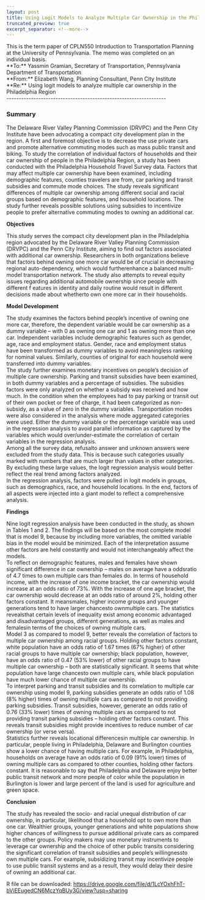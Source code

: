 ```yaml
---
layout: post
title: Using Logit Models to Analyze Multiple Car Ownership in the Philadelphia Region
truncated_preview: true
excerpt_separator: <!--more-->
---
```

<div class="message">
  This is the term paper of CPLN550 Introduction to Transportation Planning at the 
  University of Pennsylvania. The memo was completed on an individual basis.
</div>
**To:** Yassmin Gramian, Secretary of Transportation, Pennsylvania Department of Transportation <br>
**From:** Elizabeth Wang, Planning Consultant, Penn City Institute <br>
**Re:** Using logit models to analyze multiple car ownership in the Philadelphia Region <br>
----------------------------------------------------------------- <br>

### Summary <br>

The Delaware River Valley Planning Commission (DRVPC) and the Penn City Institute have been
advocating a compact city development plan in the region. A first and foremost objective is to decrease
the use private cars and promote alternative commuting modes such as mass public transit and biking.
To study the correlation of individual factors of households and their car ownership of people in the
Philadelphia Region, a study has been conducted with the Philadelphia Household Travel Survey data.
Factors that may affect multiple car ownership have been examined, including demographic features,
counties travelers are from, car parking and transit subsidies and commute mode choices. The study
reveals significant differences of multiple car ownership among different social and racial groups based
on demographic features, and household locations. The study further reveals possible solutions using
subsidies to incentivize people to prefer alternative commuting modes to owning an additional car.<!--more--> <br>

**Objectives** <br>

This study serves the compact city development plan in the Philadelphia region advocated by
the Delaware River Valley Planning Commission (DRVPC) and the Penn City Institute, aiming to find out
factors associated with additional car ownership. Researchers in both organizations believe that factors
behind owning one more car would be of crucial in decreasing regional auto-dependency, which would
furtherenhance a balanced multi-model transportation network. The study also attempts to reveal
equity issues regarding additional automobile ownership since people with different f eatures in identity
and daily routine would result in different decisions made about whetherto own one more car in their
households. <br>

**Model Development** <br>

The study examines the factors behind people’s incentive of owning one more car, therefore,
the dependent variable would be car ownership as a dummy variable – with 0 as owning one car and 1
as owning more than one car. Independent variables include demographic features such as gender, age,
race and employment status. Gender, race and employment status have been transformed as dummy
variables to avoid meaningless ranking for nominal values. Similarly, counties of original for each
household were transferred into dummy variables. <br>
The study further examines monetary incentives on people’s decision of multiple care
ownership. Parking and transit subsidies have been examined, in both dummy variables and a
percentage of subsidies. The subsidies factors were only analyzed on whether a subsidy was received
and how much. In the condition when the employees had to pay parking or transit out of their own
pocket or free of charge, it had been categorized as non-subsidy, as a value of zero in the dummy
variables. Transportation modes were also considered in the analysis where mode aggregated
categories were used. Either the dummy variable or the percentage variable was used in the regression
analysis to avoid parallel information as captured by the variables which would over/under-estimate the
correlation of certain variables in the regression analysis. <br>
Among all the survey data, refusalto answer and unknown answers were excluded from the
study data. This is because such categories usually marked with numbers that are much larger than
values in other categories. By excluding these large values, the logit regression analysis would better
reflect the real trend among factors analyzed. <br>
In the regression analysis, factors were pulled in logit models in groups, such as demographics,
race, and household locations. In the end, factors of all aspects were injected into a giant model to
reflect a comprehensive analysis. <br>

**Findings** <br>

Nine logit regression analysis have been conducted in the study, as shown in Tables 1 and 2. The
findings will be based on the most complete model that is model 9, because by including more variables,
the omitted variable bias in the model would be minimized. Each of the interpretation assume other
factors are held constantly and would not interchangeably affect the models. <br>
To reflect on demographic features, males and females have shown significant difference in car
ownership – males on average have a oddsratio of 4.7 times to own multiple cars than females do. In
terms of household income, with the increase of one income bracket, the car ownership would increase
at an odds ratio of 73%. With the increase of one age bracket, the car ownership would decrease at an
odds ratio of around 2%, holding other factors constant. It meansmales, higher income groups and
younger generations tend to have larger chancesto ownmultiple cars. The statistics revealsthat certain
levels of inequality exist among economic advantaged and disadvantaged groups, different generations,
as well as males and femalesin terms of the choices of owning multiple cars. <br>
Model 3 as compared to model 9, better reveals the correlation of factors to multiple car
ownership among racial groups. Holding other factors constant, white population have an odds ratio of
1.67 times (67% higher) of other racial groups to have multiple car ownership; black population,
however, have an odds ratio of 0.47 (53% lower) of other racial groups to have multiple car ownership –
both are statistically significant. It seems that white population have large chancesto own multiple cars,
while black population have much lower chance of multiple car ownership. <br>
To interpret parking and transit subsidies and its correlation to multiple car ownership using
model 9, parking subsidies generate an odds ratio of 1.08 (8% higher) times of owning multiple cars as
compared to not providing parking subsidies. Transit subsidies, however, generate an odds ratio of 0.76
(33% lower) times of owning multiple cars as compared to not providing transit parking subsidies –
holding other factors constant. This reveals transit subsidies might provide incentives to reduce number
of car ownership (or verse versa). <br>
Statistics further reveals locational differencesin multiple car ownership. In particular, people
living in Philadelphia, Delaware and Burlington counties show a lower chance of having multiple cars.
For example, in Philadelphia, households on average have an odds ratio of 0.09 (91% lower) times of
owning multiple cars as compared to other counties, holding other factors constant. It is reasonable to
say that Philadelphia and Delaware enjoy better public transit network and more people of color while
the population in Burlington is lower and large percent of the land is used for agriculture and green
space. <br>

**Conclusion** <br>

The study has revealed the socio- and racial unequal distribution of car ownership, in particular,
likelihood that a household opt to own more than one car. Wealthier groups, younger generations and
white populations show higher chances of willingness to pursue additional private cars as compared to
the other groups. Policy makers may use monetary instruments to leverage car ownership and the
choice of other public transits considering the significant correlation of transit subsidies and people’s
willingnessto own multiple cars. For example, subsidizing transit may incentivize people to use public
transit systems and as a result, they would delay their desire of owning an additional car. <br>

R file can be downloaded:
https://drive.google.com/file/d/1LcYOxhFhT-bViEEugedCN6MczYqBUy3G/view?usp=sharing
